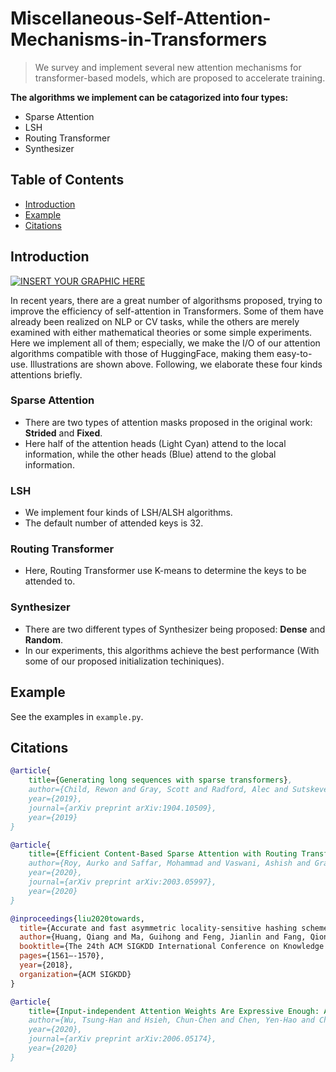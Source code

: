 # Miscellaneous-Self-Attention-Mechanisms-in-Transformers

> We survey and implement several new attention mechanisms for transformer-based models, which are proposed to accelerate training.

**The algorithms we implement can be catagorized into four types:**
- Sparse Attention
- LSH
- Routing Transformer
- Synthesizer


## Table of Contents
 - [Introduction](#introduction)
 - [Example](#example)
 - [Citations](#citations)
 
## Introduction 
[![INSERT YOUR GRAPHIC HERE](https://imgur.com/So7ZcF1.png)]()

In recent years, there are a great number of algorithsms proposed, trying to improve the efficiency of self-attention in Transformers. Some of them have already been realized on NLP or CV tasks, while the others are merely examined with either mathematical theories or some simple experiments. Here we implement all of them; especially, we make the I/O of our attention algorithms compatible with those of HuggingFace, making them easy-to-use. Illustrations are shown above. Following, we elaborate these four kinds attentions briefly.

### Sparse Attention
 - There are two types of attention masks proposed in the original work: **Strided** and **Fixed**.
 - Here half of the attention heads (Light Cyan) attend to the local information, while the other heads (Blue) attend to the global information.

### LSH
 - We implement four kinds of LSH/ALSH algorithms.
 - The default number of attended keys is 32.

### Routing Transformer
 - Here, Routing Transformer use K-means to determine the keys to be attended to.

### Synthesizer
 - There are two different types of Synthesizer being proposed: **Dense** and **Random**.
 - In our experiments, this algorithms achieve the best performance (With some of our proposed initialization techiniques).

## Example
See the examples in `example.py`.


## Citations
```bibtex
@article{
    title={Generating long sequences with sparse transformers},
    author={Child, Rewon and Gray, Scott and Radford, Alec and Sutskever, Ilya},
    year={2019},
    journal={arXiv preprint arXiv:1904.10509},
    year={2019}
}

@article{
    title={Efficient Content-Based Sparse Attention with Routing Transformers},
    author={Roy, Aurko and Saffar, Mohammad and Vaswani, Ashish and Grangier, David},
    year={2020},
    journal={arXiv preprint arXiv:2003.05997},
    year={2020}
}

@inproceedings{liu2020towards,
  title={Accurate and fast asymmetric locality-sensitive hashing scheme for maximum inner product search},
  author={Huang, Qiang and Ma, Guihong and Feng, Jianlin and Fang, Qiong, and Tung, Anthony KH},
  booktitle={The 24th ACM SIGKDD International Conference on Knowledge Discovery & Data Mining},
  pages={1561–-1570},
  year={2018},
  organization={ACM SIGKDD}
}

@article{
    title={Input-independent Attention Weights Are Expressive Enough: A Study of Attention in Self-supervised Audio Transformers},
    author={Wu, Tsung-Han and Hsieh, Chun-Chen and Chen, Yen-Hao and Chi, Po-Han and Lee, Hung-yi},
    year={2020},
    journal={arXiv preprint arXiv:2006.05174},
    year={2020}
}
```


